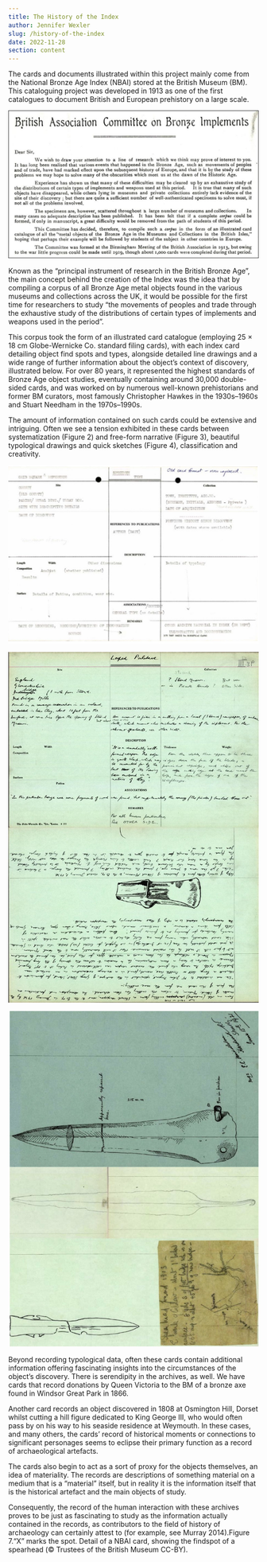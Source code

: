 ```yaml
---
title: The History of the Index
author: Jennifer Wexler
slug: /history-of-the-index
date: 2022-11-28
section: content
---
```


The cards and documents illustrated within this project mainly come from the National Bronze Age Index (NBAI) stored at the British Museum (BM). This cataloguing project was developed in 1913 as one of the first catalogues to document British and European prehistory on a large scale.

![Figure 1: The Call to Action for the Bronze Age Index](../images/call-to-action.jpg)

Known as the “principal instrument of research in the British Bronze Age”, the main concept behind the creation of the Index was the idea that by compiling a corpus of all Bronze Age metal objects found in the various museums and collections across the UK, it would be possible for the first time for researchers to study “the movements of peoples and trade through the exhaustive study of the distributions of certain types of implements and weapons used in the period”.

This corpus took the form of an illustrated card catalogue (employing 25 × 18 cm Globe-Wernicke Co. standard filing cards), with each index card detailing object find spots and types, alongside detailed line drawings and a wide range of further information about the object’s context of discovery, illustrated below. For over 80 years, it represented the highest standards of Bronze Age object studies, eventually containing around 30,000 double-sided cards, and was worked on by numerous well-known prehistorians and former BM curators, most famously Christopher Hawkes in the 1930s–1960s and Stuart Needham in the 1970s–1990s.

The amount of information contained on such cards could be extensive and intriguing. Often we see a tension exhibited in these cards between systematization (Figure 2) and free-form narrative (Figure 3), beautiful typological drawings and quick sketches (Figure 4), classification and creativity.

![Figure 2 - Systemized National Bronze Age Index NBAI card fields](../images/standard.jpg)

![Figure 3 - One of the index card records with extensive narrative from the National Bronze Age Index](../images/13305400013_cf0d5a0794_b.jpg)

![Figure 4: Variations in Index card illustrations from sketches to measured typographic drawings ](../images/freeform.jpg)

Beyond recording typological data, often these cards contain additional information offering fascinating insights into the circumstances of the object’s discovery. There is serendipity in the archives, as well. We have cards that record donations by Queen Victoria to the BM of a bronze axe found in Windsor Great Park in 1866.

Another card records an object discovered in 1808 at Osmington Hill, Dorset whilst cutting a hill figure dedicated to King George III, who would often pass by on his way to his seaside residence at Weymouth. In these cases, and many others, the cards’ record of historical moments or connections to significant personages seems to eclipse their primary function as a record of archaeological artefacts.


The cards also begin to act as a sort of proxy for the objects themselves, an idea of materiality. The records are descriptions of something material on a medium that is a “material” itself, but in reality it is the information itself that is the historical artefact and the main objects of study.


 Consequently, the record of the human interaction with these archives proves to be just as fascinating to study as the information actually contained in the records, as contributors to the field of history of archaeology can certainly attest to (for example, see Murray 2014).Figure 7.“X” marks the spot. Detail of a NBAI card, showing the findspot of a spearhead (© Trustees of the British Museum CC-BY).
